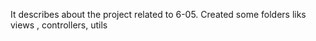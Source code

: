 It describes about the project related to 6-05.
Created some folders liks views , controllers, utils